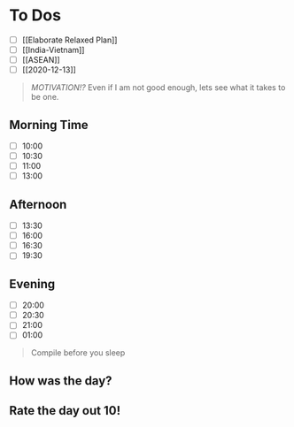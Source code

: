 # To Dos
- [ ] [[Elaborate Relaxed Plan]]
- [ ] [[India-Vietnam]]
- [ ] [[ASEAN]]
- [ ] [[2020-12-13]]

> *MOTIVATION!?*
> Even if I am not good enough, lets see what it takes to be one.

## Morning Time
- [ ] 10:00 
- [ ] 10:30 
- [ ] 11:00 
- [ ] 13:00 

## Afternoon
- [ ] 13:30 
- [ ] 16:00 
- [ ] 16:30 
- [ ] 19:30 

## Evening
- [ ] 20:00 
- [ ] 20:30 
- [ ] 21:00 
- [ ] 01:00 

> Compile before you sleep

## How was the day?



## Rate the day out 10!
